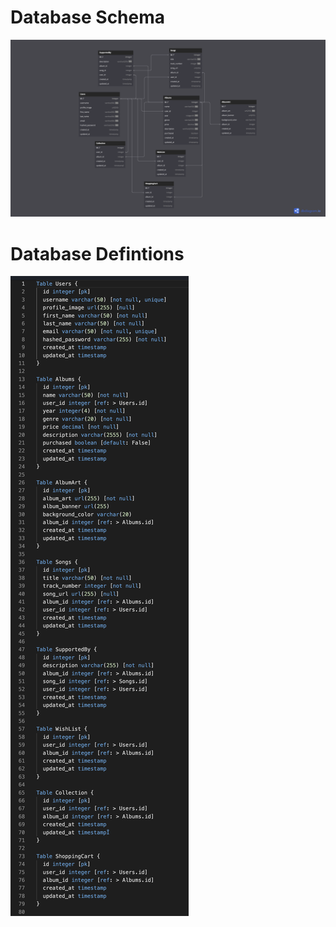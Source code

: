 # Database Schema

![db-schema]

[db-schema]: ./react-vite/src/assets/mod-6-group-project-db-schema.png


# Database Defintions

![db-definitions]

[db-definitions]: ./react-vite/src/assets/table-definitions.png
